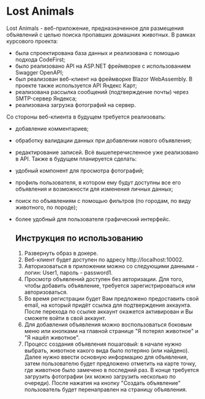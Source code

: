 # Lost Animals 
Lost Animals - веб-приложение, предназначенное для размещения объявлений с целью поиска пропавших домашних животных.
В рамках курсового проекта:
- была спроектирована база данных и реализована с помощью подхода CodeFirst;
- было реализовано API на ASP.NET фреймворке с использованием Swagger OpenAPI;
- был реализован веб-клиент на фреймворке Blazor WebAssembly. В проекте также используется API Яндекс Карт;
- реализована рассылка сообщений (подтверждение почты) через SMTP-сервер Яндекса;
- реализована загрузка фотографий на сервер.

Со стороны веб-клиента в будущем требуется реализовать:
- добавление комментариев;
- обработку валидации данных при добавлении нового объявления;
- редактирование записей.
Всё вышеперечисленное уже реализовано в API.
Также в будущем планируется сделать:
- удобный компонент для просмотра фотографий;
- профиль пользователя, в котором ему будут доступны все его объявления и возможности для изменения личных данных;
- поиск по объявлениям с помощью фильтров (по городам, по виду животного, по породе);
- более удобный для пользователя графический интерфейс.

  ## Инструкция по использованию
  1. Развернуть образ в докере.
  2. Веб-клиент будет доступен по адресу http://localhost:10002.
  3. Авторизоваться в приложении можно со следующими данными - логин: User1, пароль - password1.
  4. Просмотр объявлений доступен без авторизации. Для того, чтобы добавить объявление, требуется зарегистрироваться или авторизоваться.
  5. Во время регистрации будет Вам предложено предоставить свой email, на который придёт ссылка для подтверждения аккаунта. После перехода по ссылке аккаунт окажется активирован и Вы сможете войти в свой аккаунт.
  6. Для добавления объявления можно воспользоваться боковым меню или кнопками на главной странице "Я потерял животное" и "Я нашёл животное".
  7. Процесс создания объявления пошаговый: в начале нужно выбрать, животное какого вида было потеряно (или найдено). Далее нужно ввести основную информацию для объявления, затем пользователю будет предложено отметить на карте точку, где животное было замечено в последний раз. В конце требуется загрузить фотографии (их можно загрузить несколько по очереди). После нажатия на кнопку "Создать объявление" пользователь будет перенаправлен на страницу объявления.
